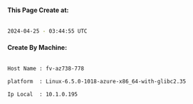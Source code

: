
   
#### This Page Create at:

```bash

2024-04-25 - 03:44:55 UTC

```

#### Create By Machine:

```bash

Host Name : fv-az738-778

platform  : Linux-6.5.0-1018-azure-x86_64-with-glibc2.35

Ip Local  : 10.1.0.195

```

